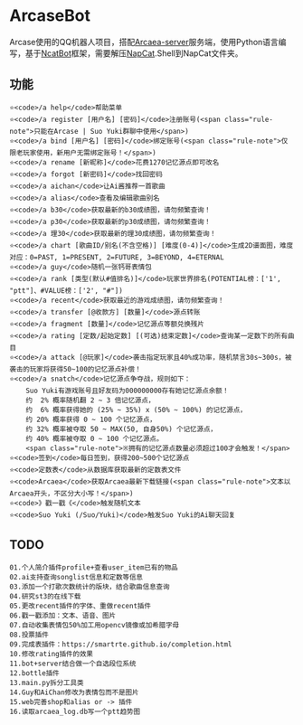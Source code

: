 # ArcaseBot
Arcase使用的QQ机器人项目，搭配[Arcaea-server](https://github.com/Lost-MSth/Arcaea-server)服务端，使用Python语言编写，基于[NcatBot](https://github.com/liyihao1110/ncatbot)框架，需要解压[NapCat](https://github.com/NapNeko/NapCatQQ0).Shell到NapCat文件夹。
## 功能
    ⭐<code>/a help</code>帮助菜单
    ⭐<code>/a register [用户名] [密码]</code>注册账号(<span class="rule-note">只能在Arcase | Suo Yuki群聊中使用</span>)
    ⭐<code>/a bind [用户名] [密码]</code>绑定账号(<span class="rule-note">仅限老玩家使用，新用户无需绑定账号！</span>)
    ⭐<code>/a rename [新昵称]</code>花费1270记忆源点即可改名
    ⭐<code>/a forgot [新密码]</code>找回密码
    ⭐<code>/a aichan</code>让Ai酱推荐一首歌曲
    ⭐<code>/a alias</code>查看及编辑歌曲别名
    ⭐<code>/a b30</code>获取最新的b30成绩图，请勿频繁查询！
    ⭐<code>/a p30</code>获取最新的p30成绩图，请勿频繁查询！
    ⭐<code>/a 理30</code>获取最新的理30成绩图，请勿频繁查询！
    ⭐<code>/a chart [歌曲ID/别名(不含空格)] [难度(0-4)]</code>生成2D谱面图，难度对应：0=PAST, 1=PRESENT, 2=FUTURE, 3=BEYOND, 4=ETERNAL
    ⭐<code>/a guy</code>随机一张钙哥表情包
    ⭐<code>/a rank [类型(默认#值排名)]</code>玩家世界排名(POTENTIAL榜：['1', "ptt"]、#VALUE榜：['2', "#"])
    ⭐<code>/a recent</code>获取最近的游戏成绩图，请勿频繁查询！
    ⭐<code>/a transfer [@收款方] [数量]</code>源点转账
    ⭐<code>/a fragment [数量]</code>记忆源点等额兑换残片
    ⭐<code>/a rating [定数/起始定数] [(可选)结束定数]</code>查询某一定数下的所有曲目
    ⭐<code>/a attack [@玩家]</code>袭击指定玩家且40%成功率，随机禁言30s~300s，被袭击的玩家将获得50~100的记忆源点补偿！
    ⭐<code>/a snatch</code>记忆源点争夺战，规则如下：
        Suo Yuki有游戏账号且好友码为000000000存有她记忆源点余额！
        约  2% 概率随机翻 2 ~ 3 倍记忆源点，
        约  6% 概率获得她的 (25% ~ 35%) x (50% ~ 100%) 的记忆源点，
        约 20% 概率获得 0 ~ 100 个记忆源点，
        约 32% 概率被夺取 50 ~ MAX(50, 自身50%) 个记忆源点，
        约 40% 概率被夺取 0 ~ 100 个记忆源点。
        <span class="rule-note">※拥有的记忆源点数量必须超过100才会触发！</span>
    ⭐<code>签到</code>每日签到，获得200~500个记忆源点
    ⭐<code>定数表</code>从数据库获取最新的定数表文件
    ⭐<code>Arcaea</code>获取Arcaea最新下载链接(<span class="rule-note">文本以Arcaea开头，不区分大小写！</span>)
    ⭐<code>》戳一戳《</code>触发随机文本
    ⭐<code>Suo Yuki (/Suo/Yuki)</code>触发Suo Yuki的Ai聊天回复
## TODO
    01.个人简介插件profile+查看user_item已有的物品
    02.ai支持查询songlist信息和定数等信息
    03.添加一个打歌次数统计的版块，结合歌曲信息查询
    04.研究st3的在线下载
    05.更改recent插件的字体、重做recent插件
    06.戳一戳添加：文本、语音、图片
    07.自动收集表情包50%加工用opencv镜像或加希腊字母
    08.投票插件
    09.完成表插件：https://smartrte.github.io/completion.html
    10.修改rating插件的效果
    11.bot+server结合做一个自选段位系统
    12.bottle插件
    13.main.py拆分工具类
    14.Guy和AiChan修改为表情包而不是图片
    15.web完善shop和alias or -> 插件
    16.读取arcaea_log.db写一个ptt趋势图
